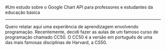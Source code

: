 #Um estudo sobre o Google Chart API para professores e estudantes da educação básica

 ---     

Quero relatar aqui uma experiência de aprendizagem envolvendo programação. 
    Recentemente, decidi fazer as aulas de um famoso curso de programação chamado CC50. O CC50 é a versão em português de uma das mais famosas disciplinas de Harvard, a CS50. 

       
